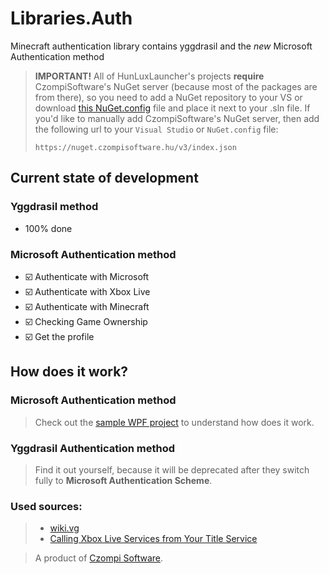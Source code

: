 # Libraries.Auth
Minecraft authentication library contains yggdrasil and the *new* Microsoft Authentication method

> **IMPORTANT!**
> All of HunLuxLauncher's projects **require** CzompiSoftware's NuGet server (because most of the packages are from there), so you need to add a NuGet repository to your VS or download [this NuGet.config](https://raw.githubusercontent.com/CzompiSoftware/SampleProject/master/nuget.config) file and place it next to your .sln file.
> If you'd like to manually add CzompiSoftware's NuGet server, then add the following url to your `Visual Studio` or `NuGet.config` file:
> ```
> https://nuget.czompisoftware.hu/v3/index.json
> ```

## Current state of development
### Yggdrasil method
- 100% done

### Microsoft Authentication method
- :ballot_box_with_check: Authenticate with Microsoft
- :ballot_box_with_check: Authenticate with Xbox Live
- :ballot_box_with_check: Authenticate with Minecraft
- :ballot_box_with_check: Checking Game Ownership
- :ballot_box_with_check: Get the profile

## How does it work?
### Microsoft Authentication method
> Check out the [sample WPF project](https://github.com/HunLuxLauncher/Libraries.Auth.Tests) to understand how does it work.

### Yggdrasil Authentication method
> Find it out yourself, because it will be deprecated after they switch fully to **Microsoft Authentication Scheme**.

### Used sources:
> - [wiki.vg](https://wiki.vg/Microsoft_Authentication_Scheme)
> - [Calling Xbox Live Services from Your Title Service](http://strauss.hu/download/16)

> A product of [Czompi Software](https://czompisoftware.hu/en/).

